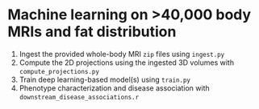 # Machine learning on >40,000 body MRIs and fat distribution

1. Ingest the provided whole-body MRI `zip` files using `ingest.py`
2. Compute the 2D projections using the ingested 3D volumes with `compute_projections.py`
3. Train deep learning-based model(s) using `train.py`
4. Phenotype characterization and disease association with `downstream_disease_associations.r`